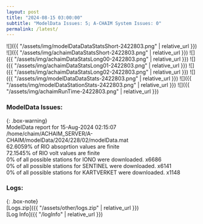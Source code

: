 ```yaml
---
layout: post
title: "2024-08-15 03:00:00"
subtitle: "ModelData Issues: 5; A-CHAIM System Issues: 0"
permalink: /latest/
---
```


![]({{ "/assets/img/modelDataDataStatsShort-2422803.png" | relative_url }})
![]({{ "/assets/img/achaimDataStatsShort-2422803.png" | relative_url }})
![]({{ "/assets/img/achaimDataStatsLong00-2422803.png" | relative_url }})
![]({{ "/assets/img/achaimDataStatsLong01-2422803.png" | relative_url }})
![]({{ "/assets/img/achaimDataStatsLong02-2422803.png" | relative_url }})
![]({{ "/assets/img/modelDataDataStats-2422803.png" | relative_url }})
![]({{ "/assets/img/modelDataStationStats-2422803.png" | relative_url }})
![]({{ "/assets/img/achaimRunTime-2422803.png" | relative_url }})


### ModelData Issues:  
  
{: .box-warning}  
 ModelData report for 15-Aug-2024 02:15:07   
 /home/chaim/ACHAIM_SERVER/A-CHAIM/modelData/2024/228/02/modelData.mat   
 62.6059% of RIO absoprtion values are finite   
 72.1545% of RIO volt values are finite   
 0% of all possible stations for IONO were downloaded. x6686   
 0% of all possible stations for SENTINEL were downloaded. x6141   
 0% of all possible stations for KARTVERKET were downloaded. x1148   
  


### Logs:  
  
{: .box-note}  
[Logs.zip]({{ "/assets/other/logs.zip" | relative_url }})  
[Log Info]({{ "/logInfo" | relative_url }})  
